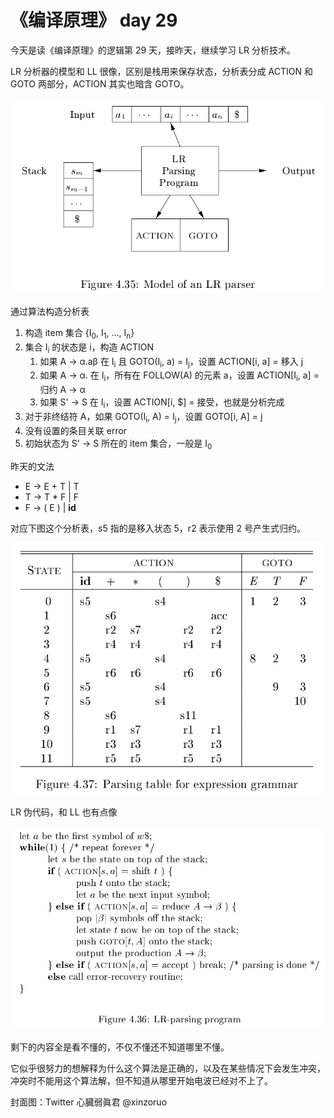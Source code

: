 # 《编译原理》 day 29

今天是读《编译原理》的逻辑第 29 天，接昨天，继续学习 LR 分析技术。

LR 分析器的模型和 LL 很像，区别是栈用来保存状态，分析表分成 ACTION 和 GOTO 两部分，ACTION 其实也暗含 GOTO。

![](13-model-1.png)

通过算法构造分析表

1. 构造 item 集合 {I<sub>0</sub>, I<sub>1</sub>, ..., I<sub>n</sub>}
2. 集合 I<sub>i</sub> 的状态是 i，构造 ACTION
   1. 如果 A -> α.aβ 在 I<sub>i</sub> 且 GOTO(I<sub>i</sub>, a) = I<sub>j</sub>，设置 ACTION[i, a] = 移入 j
   2. 如果 A -> α. 在 I<sub>i</sub>，所有在 FOLLOW(A) 的元素 a，设置 ACTION[I<sub>i</sub>, a] = 归约 A -> α
   3. 如果 S' -> S 在 I<sub>i</sub>，设置 ACTION[i, $] = 接受，也就是分析完成
3. 对于非终结符 A，如果 GOTO(I<sub>i</sub>, A) = I<sub>j</sub>，设置 GOTO[i, A] = j
4. 没有设置的条目关联 error
5. 初始状态为 S' -> S 所在的 item 集合，一般是 I<sub>0</sub>

昨天的文法

+ E -> E + T \| T
+ T -> T * F \| F
+ F -> ( E ) \| **id**

对应下图这个分析表，s5 指的是移入状态 5，r2 表示使用 2 号产生式归约。

![](13-table-1.png)

LR 伪代码，和 LL 也有点像

![](13-lr-parsing-1.png)

剩下的内容全是看不懂的，不仅不懂还不知道哪里不懂。

它似乎很努力的想解释为什么这个算法是正确的，以及在某些情况下会发生冲突，冲突时不能用这个算法解，但不知道从哪里开始电波已经对不上了。

封面图：Twitter 心臓弱眞君 @xinzoruo